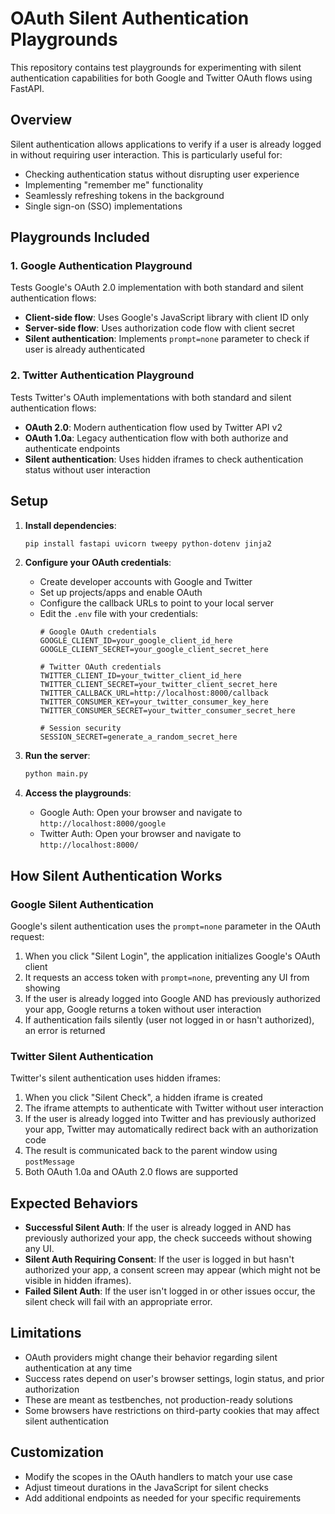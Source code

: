 # OAuth Silent Authentication Playgrounds

This repository contains test playgrounds for experimenting with silent authentication capabilities for both Google and Twitter OAuth flows using FastAPI.

## Overview

Silent authentication allows applications to verify if a user is already logged in without requiring user interaction. This is particularly useful for:

- Checking authentication status without disrupting user experience
- Implementing "remember me" functionality
- Seamlessly refreshing tokens in the background
- Single sign-on (SSO) implementations

## Playgrounds Included

### 1. Google Authentication Playground

Tests Google's OAuth 2.0 implementation with both standard and silent authentication flows:

- **Client-side flow**: Uses Google's JavaScript library with client ID only
- **Server-side flow**: Uses authorization code flow with client secret
- **Silent authentication**: Implements `prompt=none` parameter to check if user is already authenticated

### 2. Twitter Authentication Playground

Tests Twitter's OAuth implementations with both standard and silent authentication flows:

- **OAuth 2.0**: Modern authentication flow used by Twitter API v2
- **OAuth 1.0a**: Legacy authentication flow with both authorize and authenticate endpoints
- **Silent authentication**: Uses hidden iframes to check authentication status without user interaction

## Setup

1. **Install dependencies**:
   ```bash
   pip install fastapi uvicorn tweepy python-dotenv jinja2
   ```

2. **Configure your OAuth credentials**:
   - Create developer accounts with Google and Twitter
   - Set up projects/apps and enable OAuth
   - Configure the callback URLs to point to your local server
   - Edit the `.env` file with your credentials:
     ```
     # Google OAuth credentials
     GOOGLE_CLIENT_ID=your_google_client_id_here
     GOOGLE_CLIENT_SECRET=your_google_client_secret_here
     
     # Twitter OAuth credentials
     TWITTER_CLIENT_ID=your_twitter_client_id_here
     TWITTER_CLIENT_SECRET=your_twitter_client_secret_here
     TWITTER_CALLBACK_URL=http://localhost:8000/callback
     TWITTER_CONSUMER_KEY=your_twitter_consumer_key_here
     TWITTER_CONSUMER_SECRET=your_twitter_consumer_secret_here
     
     # Session security
     SESSION_SECRET=generate_a_random_secret_here
     ```

3. **Run the server**:
   ```bash
   python main.py
   ```

4. **Access the playgrounds**:
   - Google Auth: Open your browser and navigate to `http://localhost:8000/google`
   - Twitter Auth: Open your browser and navigate to `http://localhost:8000/`

## How Silent Authentication Works

### Google Silent Authentication

Google's silent authentication uses the `prompt=none` parameter in the OAuth request:

1. When you click "Silent Login", the application initializes Google's OAuth client
2. It requests an access token with `prompt=none`, preventing any UI from showing
3. If the user is already logged into Google AND has previously authorized your app, Google returns a token without user interaction
4. If authentication fails silently (user not logged in or hasn't authorized), an error is returned

### Twitter Silent Authentication

Twitter's silent authentication uses hidden iframes:

1. When you click "Silent Check", a hidden iframe is created
2. The iframe attempts to authenticate with Twitter without user interaction
3. If the user is already logged into Twitter and has previously authorized your app, Twitter may automatically redirect back with an authorization code
4. The result is communicated back to the parent window using `postMessage`
5. Both OAuth 1.0a and OAuth 2.0 flows are supported

## Expected Behaviors

- **Successful Silent Auth**: If the user is already logged in AND has previously authorized your app, the check succeeds without showing any UI.
- **Silent Auth Requiring Consent**: If the user is logged in but hasn't authorized your app, a consent screen may appear (which might not be visible in hidden iframes).
- **Failed Silent Auth**: If the user isn't logged in or other issues occur, the silent check will fail with an appropriate error.

## Limitations

- OAuth providers might change their behavior regarding silent authentication at any time
- Success rates depend on user's browser settings, login status, and prior authorization
- These are meant as testbenches, not production-ready solutions
- Some browsers have restrictions on third-party cookies that may affect silent authentication

## Customization

- Modify the scopes in the OAuth handlers to match your use case
- Adjust timeout durations in the JavaScript for silent checks
- Add additional endpoints as needed for your specific requirements
